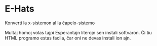 # E-Hats
Konverti la x-sistemon al la ĉapelo-sistemo

Multaj homoj volas tajpi Esperantajn literojn sen instali softvaron. Ĉi tiu HTML programo estas facila, ĉar oni ne devas instali ion ajn.
